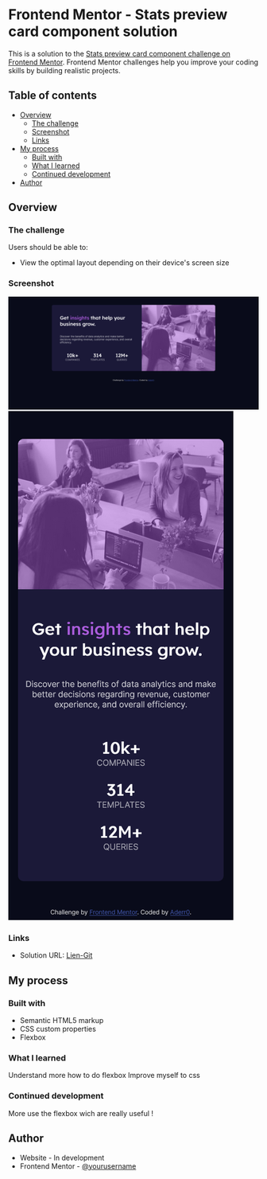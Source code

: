 # Frontend Mentor - Stats preview card component solution

This is a solution to the [Stats preview card component challenge on Frontend Mentor](https://www.frontendmentor.io/challenges/stats-preview-card-component-8JqbgoU62). Frontend Mentor challenges help you improve your coding skills by building realistic projects. 

## Table of contents

- [Overview](#overview)
  - [The challenge](#the-challenge)
  - [Screenshot](#screenshot)
  - [Links](#links)
- [My process](#my-process)
  - [Built with](#built-with)
  - [What I learned](#what-i-learned)
  - [Continued development](#continued-development)
- [Author](#author)

## Overview

### The challenge

Users should be able to:

- View the optimal layout depending on their device's screen size

### Screenshot

![Desktop version](./screenshots/desktop.png)
![Mobile version](./screenshots/mobile.png)

### Links

- Solution URL: [Lien-Git](https://github.com/Aderr0/stats-preview-card-component)

## My process

### Built with

- Semantic HTML5 markup
- CSS custom properties
- Flexbox

### What I learned

Understand more how to do flexbox
Improve myself to css

### Continued development

More use the flexbox wich are really useful !

## Author

- Website - In development
- Frontend Mentor - [@yourusername](https://www.frontendmentor.io/profile/Aderr0)